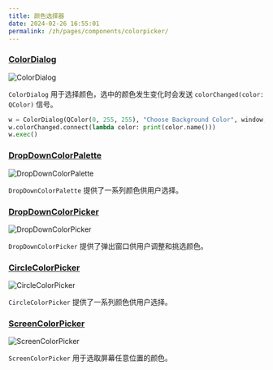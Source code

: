 ```yaml
---
title: 颜色选择器
date: 2024-02-26 16:55:01
permalink: /zh/pages/components/colorpicker/
---
```


### [ColorDialog](https://pyqt-fluent-widgets.readthedocs.io/zh-cn/latest/autoapi/qfluentwidgets/components/dialog_box/color_dialog/index.html)

![ColorDialog](/img/components/colordialog/ColorDialog.png)

`ColorDialog` 用于选择颜色，选中的颜色发生变化时会发送 `colorChanged(color: QColor)` 信号。

```python
w = ColorDialog(QColor(0, 255, 255), "Choose Background Color", window, enableAlpha=False)
w.colorChanged.connect(lambda color: print(color.name()))
w.exec()
```


### [DropDownColorPalette](https://qfluentwidgets.com/zh/price)

![DropDownColorPalette](/img/components/colordialog/DropDownColorPalette.png)

`DropDownColorPalette` 提供了一系列颜色供用户选择。



### [DropDownColorPicker](https://qfluentwidgets.com/zh/price)

![DropDownColorPicker](/img/components/colordialog/DropDownColorPicker.png)

`DropDownColorPicker` 提供了弹出窗口供用户调整和挑选颜色。


### [CircleColorPicker](https://qfluentwidgets.com/zh/price)

![CircleColorPicker](/img/components/colordialog/CircleColorPicker.png)

`CircleColorPicker` 提供了一系列颜色供用户选择。

### [ScreenColorPicker](https://qfluentwidgets.com/zh/price)

![ScreenColorPicker](/img/components/colordialog/ScreenColorPicker.png)

`ScreenColorPicker` 用于选取屏幕任意位置的颜色。